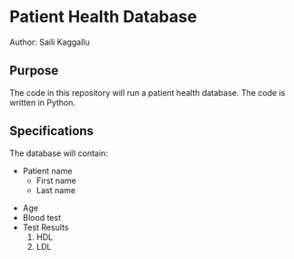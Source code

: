 # Patient Health Database

Author: Saili Kaggallu

## Purpose
The code in this repository will run a patient health database. 
The code is written in Python. 

## Specifications
The database will contain:
* Patient name  
  * First name
  * Last name
+ Age
+ Blood test
+ Test Results
  1. HDL
  2. LDL
 
